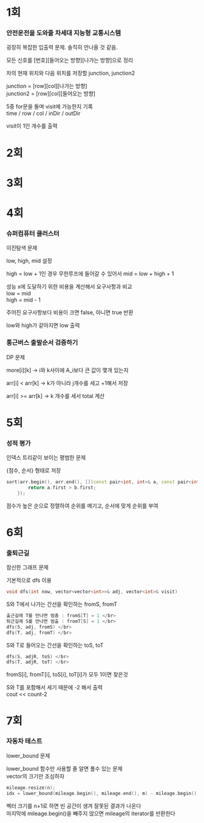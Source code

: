 # 1회
### 안전운전을 도와줄 차세대 지능형 교통시스템
굉장히 복잡한 입출력 문제. 솔직히 안나올 것 같음. </br>

모든 신호를 [번호][들어오는 방향][나가는 방향]으로 정리 </br>

차의 현재 위치와 다음 위치를 저장할 junction, junction2 </br>

junction = [row][col][나가는 방향] </br>
junction2 = [row][col][들어오는 방향] </br>

5중 for문을 돌며 visit에 가능한지 기록 </br>
time / row / col / inDir / outDir </br>

visit이 1인 개수를 출력</br>

# 2회


# 3회


# 4회
### 슈퍼컴퓨터 클러스터
이진탐색 문제 </br>

low, high, mid 설정 </br>

high = low + 1인 경우 무한루프에 들어갈 수 있어서 mid = low + high + 1 </br>

성능 x에 도달하기 위한 비용을 계산해서 요구사항과 비교 </br>
low = mid </br>
high = mid - 1 </br>

주어진 요구사항보다 비용이 크면 false, 아니면 true 반환 </br>

low와 high가 같아지면 low 출력 </br>

### 통근버스 출발순서 검증하기
DP 문제 </br>

more[i][k] -> i와 k사이에 A_i보다 큰 값이 몇개 있는지 </br>

arr[i] < arr[k] -> k가 아니라 j개수를 세고 +1해서 저장 </br>

arr[i] >= arr[k] -> k 개수를 세서 total 계산 </br>

# 5회
### 성적 평가
인덱스 트리같이 보이는 평범한 문제 </br>

{점수, 순서} 형태로 저장 </br>

```c++
sort(arr.begin(), arr.end(), [](const pair<int, int>& a, const pair<int, int>& b) {
		return a.first > b.first;
	});
```

점수가 높은 순으로 정렬하여 순위를 메기고, 순서에 맞게 순위를 부여 </br>

# 6회
### 출퇴근길
참신한 그래프 문제 </br>

기본적으로 dfs 이용 </br>
```c++
void dfs(int now, vector<vector<int>>& adj, vector<int>& visit)
```

S와 T에서 나가는 간선을 확인하는 fromS, fromT </br>
```c++
출근길에 T를 만나면 멈춤 : fromS[T] = 1 </br>
퇴근길에 S를 만나면 멈출 : fromT[S] = 1 </br>
dfs(S, adj, fromS) </br>
dfs(T, adj, fromT) </br>
```

S와 T로 들어오는 간선을 확인하는 toS, toT </br>
```c++
dfs(S, adjR, toS) </br>
dfs(T, adjR, toT) </br>
```

fromS[i], fromT[i], toS[i], toT[i]가 모두 1이면 찾은것 </br>

S와 T를 포함해서 세기 때문에 -2 해서 출력 </br>
cout << count-2 </br>

# 7회
### 자동차 테스트
lower_bound 문제 </br>

lower_bound 함수만 사용할 줄 알면 풀수 있는 문제 </br>
vector의 크기만 조심하자 </br>

```c++
mileage.resize(n);
idx = lower_bound(mileage.begin(), mileage.end(), m) - mileage.begin();
```

벡터 크기를 n+1로 하면 빈 공간이 생겨 잘못된 결과가 나온다 </br>
마지막에 mileage.begin()을 빼주지 않으면 mileage의 iterator를 반환한다 </br>



